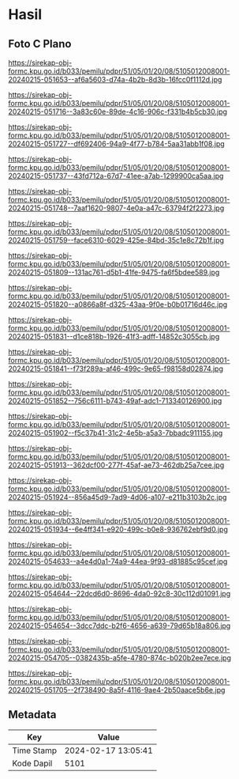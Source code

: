 # Hasil

## Foto C Plano

https://sirekap-obj-formc.kpu.go.id/b033/pemilu/pdpr/51/05/01/20/08/5105012008001-20240215-051653--af6a5603-d74a-4b2b-8d3b-16fcc0f1112d.jpg

https://sirekap-obj-formc.kpu.go.id/b033/pemilu/pdpr/51/05/01/20/08/5105012008001-20240215-051716--3a83c60e-89de-4c16-906c-f331b4b5cb30.jpg

https://sirekap-obj-formc.kpu.go.id/b033/pemilu/pdpr/51/05/01/20/08/5105012008001-20240215-051727--df692406-94a9-4f77-b784-5aa31abb1f08.jpg

https://sirekap-obj-formc.kpu.go.id/b033/pemilu/pdpr/51/05/01/20/08/5105012008001-20240215-051737--43fd712a-67d7-41ee-a7ab-1299900ca5aa.jpg

https://sirekap-obj-formc.kpu.go.id/b033/pemilu/pdpr/51/05/01/20/08/5105012008001-20240215-051748--7aaf1620-9807-4e0a-a47c-63794f2f2273.jpg

https://sirekap-obj-formc.kpu.go.id/b033/pemilu/pdpr/51/05/01/20/08/5105012008001-20240215-051759--face6310-6029-425e-84bd-35c1e8c72b1f.jpg

https://sirekap-obj-formc.kpu.go.id/b033/pemilu/pdpr/51/05/01/20/08/5105012008001-20240215-051809--131ac761-d5b1-41fe-9475-fa6f5bdee589.jpg

https://sirekap-obj-formc.kpu.go.id/b033/pemilu/pdpr/51/05/01/20/08/5105012008001-20240215-051820--a0866a8f-d325-43aa-9f0e-b0b01716d46c.jpg

https://sirekap-obj-formc.kpu.go.id/b033/pemilu/pdpr/51/05/01/20/08/5105012008001-20240215-051831--d1ce818b-1926-41f3-adff-14852c3055cb.jpg

https://sirekap-obj-formc.kpu.go.id/b033/pemilu/pdpr/51/05/01/20/08/5105012008001-20240215-051841--f73f289a-af46-499c-9e65-f98158d02874.jpg

https://sirekap-obj-formc.kpu.go.id/b033/pemilu/pdpr/51/05/01/20/08/5105012008001-20240215-051852--756c6111-b743-49af-adc1-713340126900.jpg

https://sirekap-obj-formc.kpu.go.id/b033/pemilu/pdpr/51/05/01/20/08/5105012008001-20240215-051902--f5c37b41-31c2-4e5b-a5a3-7bbadc911155.jpg

https://sirekap-obj-formc.kpu.go.id/b033/pemilu/pdpr/51/05/01/20/08/5105012008001-20240215-051913--362dcf00-277f-45af-ae73-462db25a7cee.jpg

https://sirekap-obj-formc.kpu.go.id/b033/pemilu/pdpr/51/05/01/20/08/5105012008001-20240215-051924--856a45d9-7ad9-4d06-a107-e211b3103b2c.jpg

https://sirekap-obj-formc.kpu.go.id/b033/pemilu/pdpr/51/05/01/20/08/5105012008001-20240215-051934--6e4ff341-e920-499c-b0e8-936762ebf9d0.jpg

https://sirekap-obj-formc.kpu.go.id/b033/pemilu/pdpr/51/05/01/20/08/5105012008001-20240215-054633--a4e4d0a1-74a9-44ea-9f93-d81885c95cef.jpg

https://sirekap-obj-formc.kpu.go.id/b033/pemilu/pdpr/51/05/01/20/08/5105012008001-20240215-054644--22dcd6d0-8696-4da0-92c8-30c112d01091.jpg

https://sirekap-obj-formc.kpu.go.id/b033/pemilu/pdpr/51/05/01/20/08/5105012008001-20240215-054654--3dcc7ddc-b2f6-4656-a639-79d65b18a806.jpg

https://sirekap-obj-formc.kpu.go.id/b033/pemilu/pdpr/51/05/01/20/08/5105012008001-20240215-054705--0382435b-a5fe-4780-874c-b020b2ee7ece.jpg

https://sirekap-obj-formc.kpu.go.id/b033/pemilu/pdpr/51/05/01/20/08/5105012008001-20240215-051705--2f738490-8a5f-4116-9ae4-2b50aace5b6e.jpg


## Metadata

| Key        | Value               |
| ---------- | ------------------- |
| Time Stamp | 2024-02-17 13:05:41 |
| Kode Dapil | 5101                |



